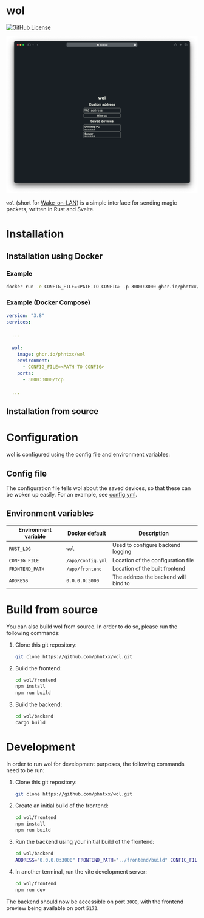 # wol

[![GitHub License][shield-license]][license]

![wol screenshot][screenshot]

`wol` (short for [Wake-on-LAN][wikipedia]) is a simple interface for sending magic packets, written in Rust and Svelte.

# Installation

## Installation using Docker

### Example

```sh
docker run -e CONFIG_FILE=<PATH-TO-CONFIG> -p 3000:3000 ghcr.io/phntxx/wol
```

### Example (Docker Compose)

```yml
version: "3.8"
services:

  ...

  wol:
    image: ghcr.io/phntxx/wol
    environment:
      - CONFIG_FILE=<PATH-TO-CONFIG>
    ports:
      - 3000:3000/tcp

  ...
```

## Installation from source

# Configuration

wol is configured using the config file and environment variables:

## Config file

The configuration file tells wol about the saved devices, so that these can be woken up easily.
For an example, see [config.yml][config].

## Environment variables

Environment variable | Docker default    | Description
---------------------|-------------------|--------------------------------------
`RUST_LOG`           | `wol`             | Used to configure backend logging
`CONFIG_FILE`        | `/app/config.yml` | Location of the configuration file
`FRONTEND_PATH`      | `/app/frontend`   | Location of the built frontend
`ADDRESS`            | `0.0.0.0:3000`    | The address the backend will bind to

# Build from source

You can also build wol from source. In order to do so, please run the following commands:

1. Clone this git repository:

    ```sh
    git clone https://github.com/phntxx/wol.git
    ```

2. Build the frontend:

    ```sh
    cd wol/frontend
    npm install
    npm run build
    ```

3. Build the backend:

    ```sh
    cd wol/backend
    cargo build
    ```

# Development

In order to run wol for development purposes, the following commands need to be run:

1. Clone this git repository:

    ```sh
    git clone https://github.com/phntxx/wol.git
    ```

2. Create an initial build of the frontend:

    ```sh
    cd wol/frontend
    npm install
    npm run build
    ```

3. Run the backend using your initial build of the frontend:

    ```sh
    cd wol/backend
    ADDRESS="0.0.0.0:3000" FRONTEND_PATH="../frontend/build" CONFIG_FILE="../config.yml" cargo run
    ```

4. In another terminal, run the vite development server:

    ```sh
    cd wol/frontend
    npm run dev
    ```

The backend should now be accessible on port `3000`, with the frontend preview being available on port `5173`.

[config]: config.yml
[screenshot]: img/screenshot.png
[license]: LICENSE
[shield-license]: https://img.shields.io/github/license/phntxx/wol.svg
[wikipedia]: https://en.wikipedia.org/wiki/Wake-on-LAN

